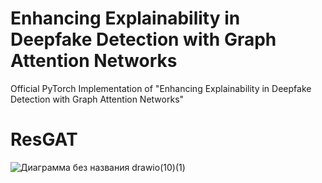 # Enhancing Explainability in Deepfake Detection with Graph Attention Networks

Official PyTorch Implementation of "Enhancing Explainability in Deepfake Detection with Graph Attention Networks"

# ResGAT

![Диаграмма без названия drawio(10)(1)](https://github.com/user-attachments/assets/f2e06c48-e067-4d4b-9b58-d621e8690cfb)
